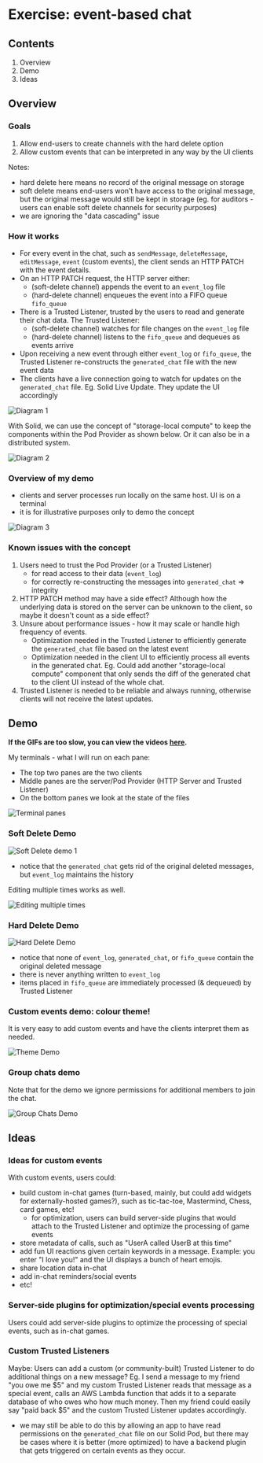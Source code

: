# Exercise: event-based chat

## Contents

1. Overview
2. Demo
3. Ideas

## Overview

### Goals
1. Allow end-users to create channels with the hard delete option
2. Allow custom events that can be interpreted in any way by the UI clients

Notes: 
- hard delete here means no record of the original message on storage
- soft delete means end-users won't have access to the original message, but the original message would still be kept in storage (eg. for auditors - users can enable soft delete channels for security purposes)
- we are ignoring the "data cascading" issue

### How it works

- For every event in the chat, such as `sendMessage`, `deleteMessage`, `editMessage`, `event` (custom events), the client sends an HTTP PATCH with the event details.
- On an HTTP PATCH request, the HTTP server either: 
  - (soft-delete channel) appends the event to an `event_log` file
  - (hard-delete channel) enqueues the event into a FIFO queue `fifo_queue`
- There is a Trusted Listener, trusted by the users to read and generate their chat data. The Trusted Listener: 
  - (soft-delete channel) watches for file changes on the `event_log` file 
  - (hard-delete channel) listens to the `fifo_queue` and dequeues as events arrive
- Upon receiving a new event through either `event_log` or `fifo_queue`, the Trusted Listener re-constructs the `generated_chat` file with the new event data
- The clients have a live connection going to watch for updates on the `generated_chat` file. Eg. Solid Live Update. They update the UI accordingly

![Diagram 1](images/EventBasedChat1.png)

With Solid, we can use the concept of "storage-local compute" to keep the components within the Pod Provider as shown below. Or it can also be in a distributed system. 

![Diagram 2](images/EventBasedChat2.png)

### Overview of my demo

- clients and server processes run locally on the same host. UI is on a terminal
- it is for illustrative purposes only to demo the concept

![Diagram 3](images/EventBasedChat3.png)

### Known issues with the concept

1. Users need to trust the Pod Provider (or a Trusted Listener)
    - for read access to their data (`event_log`)
    - for correctly re-constructing the messages into `generated_chat` => integrity 
2. HTTP PATCH method may have a side effect? Although how the underlying data is stored on the server can be unknown to the client, so maybe it doesn't count as a side effect?
3. Unsure about performance issues - how it may scale or handle high frequency of events. 
    - Optimization needed in the Trusted Listener to efficiently generate the `generated_chat` file based on the latest event
    - Optimization needed in the client UI to efficiently process all events in the generated chat. Eg. Could add another "storage-local compute" component that only sends the diff of the generated chat to the client UI instead of the whole chat. 
4. Trusted Listener is needed to be reliable and always running, otherwise clients will not receive the latest updates. 

## Demo

**If the GIFs are too slow, you can view the videos [here](https://drive.google.com/drive/folders/1oXkHwxQR6xyagbWM3JKwdIMfABKlcmx5?usp=sharing).**

My terminals - what I will run on each pane:

- The top two panes are the two clients
- Middle panes are the server/Pod Provider (HTTP Server and Trusted Listener)
- On the bottom panes we look at the state of the files 

![Terminal panes](images/terminal-panes.png)

### Soft Delete Demo 

![Soft Delete demo 1](images/Demo1SoftDelete.gif)

- notice that the `generated_chat` gets rid of the original deleted messages, but `event_log` maintains the history

Editing multiple times works as well.

![Editing multiple times](images/Demo1.5.gif)

### Hard Delete Demo

![Hard Delete Demo](images/Demo2HardDelete.gif)

- notice that none of `event_log`, `generated_chat`, or `fifo_queue` contain the original deleted message
- there is never anything written to `event_log`
- items placed in `fifo_queue` are immediately processed (& dequeued) by Trusted Listener

### Custom events demo: colour theme!
 
It is very easy to add custom events and have the clients interpret them as needed. 

![Theme Demo](images/Demo3Theme.gif)

### Group chats demo

Note that for the demo we ignore permissions for additional members to join the chat. 

![Group Chats Demo](images/Demo4GroupChats.gif)

## Ideas

### Ideas for custom events

With custom events, users could:
- build custom in-chat games (turn-based, mainly, but could add widgets for externally-hosted games?), such as tic-tac-toe, Mastermind, Chess, card games, etc! 
  - for optimization, users can build server-side plugins that would attach to the Trusted Listener and optimize the processing of game events
- store metadata of calls, such as "UserA called UserB at this time"
- add fun UI reactions given certain keywords in a message. Example: you enter "I love you!" and the UI displays a bunch of heart emojis. 
- share location data in-chat 
- add in-chat reminders/social events 
- etc! 

### Server-side plugins for optimization/special events processing

Users could add server-side plugins to optimize the processing of special events, such as in-chat games. 

### Custom Trusted Listeners

Maybe: Users can add a custom (or community-built) Trusted Listener to do additional things on a new message? Eg. I send a message to my friend "you owe me $5" and my custom Trusted Listener reads that message as a special event, calls an AWS Lambda function that adds it to a separate database of who owes who how much money. Then my friend could easily say "paid back $5" and the custom Trusted Listener updates accordingly. 
- we may still be able to do this by allowing an app to have read permissions on the `generated_chat` file on our Solid Pod, but there may be cases where it is better (more optimized) to have a backend plugin that gets triggered on certain events as they occur. 